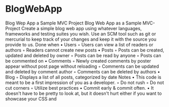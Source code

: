 # BlogWebApp
Blog Wep App  a Sample MVC Project
Blog Web App as a Sample MVC-Project
Create a simple blog web app using whatever languages, frameworks and testing suites you wish. Use an SCM
tool such as git or mercurial to keep track of your changes and keep it with the source you provide to us.
Done when
• Users
◦ Users can view a list of readers or authors
◦ Readers cannot create new posts
• Posts
◦ Posts can be created, updated and deleted by owner
◦ Posts can be read by anyone
◦ Posts can be commented on
• Comments
◦ Newly created comments by poster appear without post page without reloading
◦ Comments can be updated and deleted by comment author
◦ Comments can be deleted by authors
• Blog
◦ Displays a list of all posts, categorized by date
Notes
• This code is meant to be a first impression of you as a developer.
◦ Do not rush
◦ Do not cut corners
◦ Utilize best practices
• Commit early & commit often.
• It doesn't have to be pretty to look at, but it doesn't hurt either if you want to showcase your CSS and
